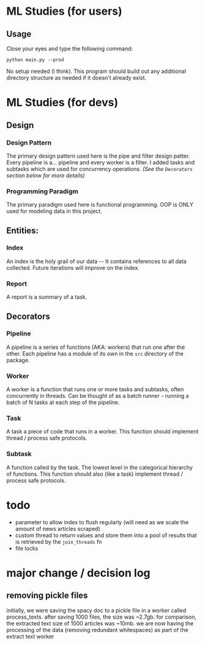 # ML Studies (for users)

## Usage

Close your eyes and type the following command:

```commandline
python main.py --prod
```

No setup needed (I think).
This program should build out any additional directory structure as needed if it doesn't already exist.

# ML Studies (for devs)

## Design

### Design Pattern
The primary design pattern used here is the pipe and filter design patter.
Every pipeline is a... pipeline and every worker is a filter.
I added tasks and subtasks which are used for concurrency operations.
*(See the `Decorators` section below for more details)*

### Programming Paradigm
The primary paradigm used here is functional programming.
OOP is ONLY used for modeling data in this project.

## Entities:

### Index

An index is the holy grail of our data -- It contains references to all data collected.
Future iterations will improve on the index.

### Report

A report is a summary of a task.

## Decorators

### Pipeline

A pipeline is a series of functions (AKA: workers) that run one after the other.
Each pipeline has a module of its own in the  `src` directory of the package.

### Worker

A worker is a function that runs one or more tasks and subtasks, often concurrently in threads.
Can be thought of as a batch runner - running a batch of N tasks at each step of the pipeline.

### Task

A task a piece of code that runs in a worker.
This function should implement thread / process safe protocols.

### Subtask

A function called by the task.
The lowest level in the categorical hierarchy of functions.
This function should also (like a task) implement thread / process safe protocols.

# todo

- parameter to allow index to flush regularly (will need as we scale the amount of news articles scraped)
- custom thread to return values and store them into a pool of results that is retrieved by the `join_threads` fn
- file locks

# major change / decision log

## removing pickle files
initially, we were saving the spacy doc to a pickle file in a worker called process_texts.
after saving 1000 files, the size was ~2.7gb.
for comparison, the extracted text size of 1000 articles was ~10mb.
we are now having the processing of the data (removing redundant whitespaces) as part of the extract text worker

## 
